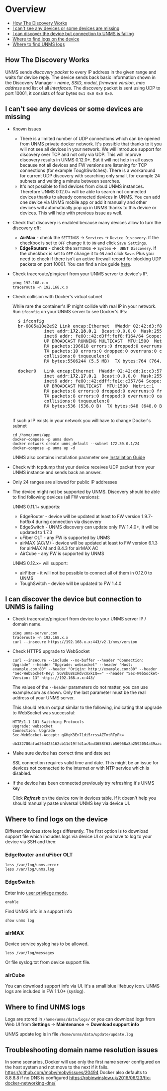 # Overview

- [How The Discovery Works](#how-the-discovery-works)
- [I can't see any devices or some devices are missing](#i-cant-see-any-devices-or-some-devices-are-missing)
- [I can discover the device but connection to UNMS is failing](#i-can-discover-the-device-but-connection-to-unms-is-failing)
- [Where to find logs on the device](#where-to-find-logs-on-the-device)
- [Where to find UNMS logs](#where-to-find-unms-logs)

## How The Discovery Works

UNMS sends _discovery packet_ to every IP address in the given range and waits for device reply. The device sends back basic information shown in the Discovery Manager - _name_, _SSID_, _model_, _firmware version_, _mac address_ and list of all _interfaces_. The discovery packet is sent using UDP to port 10001, it consists of four bytes `0x1 0x0 0x0 0x0`.

## I can't see any devices or some devices are missing

- Known issues
    * There is a limited number of UDP connections which can be opened from UNMS private docker network. It's possible that thanks to it you will not see all devices in your network. We will introduce support for discovery over TCP and not only via UDP. This will improve discovery results in UNMS 0.12.0+. But it will not help in all cases because not all devices and FW versions are listening for TCP connections (for example ToughSwitches). There is a workaround for current UDP discovery with searching only small, for example 24 subnets and waiting a minute between searches.
   * It's not possible to find devices from cloud UNMS instances. Therefore UNMS 0.12.0+ will be able to search not connected devices thanks to already connected devices in UNMS. You can add one device via UNMS mobile app or add it manually and other devices will automatically pop up in UNMS thanks to this device or devices. This will help with previous issue as well.  

- Check that discovery is enabled because many devices allow to turn the discovery off: 
   * **AirMax** - check the `SETTINGS` -> `Services` -> `Device Discovery`. If the checkbox is set to `OFF` change it to `ON` and click `Save Settings`.
   * **EdgeRouters** - check the `SETTINGS` -> `System` -> ` UBNT Discovery`. If the checkbox is set to `OFF` change it to `ON` and click `Save`. Plus you need to check if there isn't an active firewall record for blocking UDP packets on port 10001. You can find a nice guide [here](https://github.com/Ubiquiti-App/UNMS/wiki/Discovery#edgerouter).

- Check traceroute/ping/curl from your UNMS server to device's IP.
    ```
    ping 192.168.x.x
    traceroute -n 192.168.x.x
    ```

- Check collision with Docker's virtual subnet

    While rare the container's IP might collide with real IP in your network. Run `ifconfig` on your UNMS server to see Docker's IPs:
    <pre>
    $ ifconfig
    br-6805a10e2e92 Link encap:Ethernet  HWaddr 02:42:d3:f8:f1:64
              inet addr:<b>172.18.0.1</b>  Bcast:0.0.0.0  Mask:255.255.0.0
              inet6 addr: fe80::42:d3ff:fef8:f164/64 Scope:Link
              UP BROADCAST RUNNING MULTICAST  MTU:1500  Metric:1
              RX packets:196618 errors:0 dropped:0 overruns:0 frame:0
              TX packets:10 errors:0 dropped:0 overruns:0 carrier:0
              collisions:0 txqueuelen:0
              RX bytes:5506244 (5.5 MB)  TX bytes:764 (764.0 B)
    
    docker0   Link encap:Ethernet  HWaddr 02:42:dd:1c:c3:57
              inet addr:<b>172.17.0.1</b>  Bcast:0.0.0.0  Mask:255.255.0.0
              inet6 addr: fe80::42:ddff:fe1c:c357/64 Scope:Link
              UP BROADCAST MULTICAST  MTU:1500  Metric:1
              RX packets:8 errors:0 dropped:0 overruns:0 frame:0
              TX packets:8 errors:0 dropped:0 overruns:0 carrier:0
              collisions:0 txqueuelen:0
              RX bytes:536 (536.0 B)  TX bytes:648 (648.0 B)
    </pre>
    If such a IP exists in your network you will have to change Docker's subnet

    ```
    cd /home/unms/app
    docker-compose -p unms down
    docker network create unms_default --subnet 172.30.0.1/24
    docker-compose -p unms up -d
    ```

    UNMS also contains installation parameter see [Installation Guide](https://github.com/Ubiquiti-App/UNMS/wiki/Installation-&-Update#-changing-the-unms-containers-ip-address-optional)

- Check with tcpdump that your device receives UDP packet from your UNMS instance and sends back an answer.

- Only 24 ranges are allowed for public IP addresses

- The device might not be supported by UNMS. Discovery should be able to find following devices (all FW versions):

    UNMS 0.11.1+ supports:
    * EdgeRouter - device will be updated at least to FW version 1.9.7-hotfix4 during connection via discovery
    * EdgeSwitch - UNMS discovery can update only FW 1.4.0+, it will be updated to 1.7.3
    * uFiber OLT - any FW is supported by UNMS
    * airMAX (AC/M) - device will be updated at least to FW version 6.1.3 for airMAX M and 8.4.3 for airMAX AC
    * AirCube - any FW is supported by UNMS

   UNMS 0.12.x+ will support:
    * airFiber - it will not be possible to connect all of them in 0.12.0 to UNMS
    * ToughSwitch - device will be updated to FW 1.4.0

## I can discover the device but connection to UNMS is failing

- Check traceroute/ping/curl from device to your UNMS server IP / domain name.
    ```
    ping unms-server.com
    traceroute -n 192.168.x.x
    curl --insecure https://192.168.x.x:443/v2.1/nms/version
    ```

- Check HTTPS upgrade to WebSocket
    ```
    curl --insecure --include --no-buffer --header "Connection: Upgrade" --header "Upgrade: websocket" --header "Host: example.com:80" --header "Origin: http://example.com:80" --header "Sec-WebSocket-Key: SGVsbG8sIHdvcmxkIQ==" --header "Sec-WebSocket-Version: 13" https://192.168.x.x:443/
    ```
  The values of the `--header` parameters do not matter, you can use example.com as shown. Only the last parameter must be the real address of your UNMS server.

  This should return output similar to the following, indicating that upgrade to WebSocket was successful:
    ```
    HTTP/1.1 101 Switching Protocols
    Upgrade: websocket
    Connection: Upgrade
    Sec-WebSocket-Accept: qGHgK3En71di5rrssAZTmtRTyFk=
  
  db332780afad264425162cb11d19ffd1ac9ad3658f63cb56968a8a2592054a39aac950bcdae301e39eea75f28c7d3e7dd32a568f0fcf67f25b692434c825ffc7d13b7f8bcec1fb649919d784723f039ef50deb939eeb2b1bd602f56339ac20b65b3
    ```


- Make sure device has correct time and date set

    SSL connection requires valid time and date. This might be an issue for devices not connected to the internet or with NTP service which is disabled.

- If the device has been connected previously try refreshing it's UNMS key

    Click **_Refresh_** on the device row in devices table. If it doesn't help you should manually paste universal UNMS key via device UI.

## Where to find logs on the device

Different devices store logs differently. The first option is to download support file which includes logs via device UI or you have to log to your device via SSH and then:

### **EdgeRouter** and **uFiber OLT**

    less /var/log/unms.error
    less /var/log/unms.log
 
### **EdgeSwitch**

Enter into [user privilege mode](https://dl.ubnt.com/guides/edgemax/EdgeSwitch_CLI_Command_Reference_UG.pdf).

    enable

Find UNMS info in a support info

    show unms log

### **airMAX**
Device service syslog has to be allowed.

    less /var/log/messages

Or file syslog.txt from device support file.

### **airCube**

You can download support info via UI. It's a small blue lifebuoy icon. UNMS logs are included in FW 1.1.0+ (syslog).

## Where to find UNMS logs

Logs are stored in `/home/unms/data/logs/` or you can download logs from Web UI from **Settings** -> **Maintenance** -> **Download support info**

UNMS update log is in file `/home/unms/data/update/update.log`

## Troubleshooting domain name resolution issues

In some scenarios, Docker will use only the first name server configured on the host system and not move to the next if it fails. https://github.com/moby/moby/issues/20494
Docker also defaults to 8.8.8.8 if no DNS is configured https://robinwinslow.uk/2016/06/23/fix-docker-networking-dns/